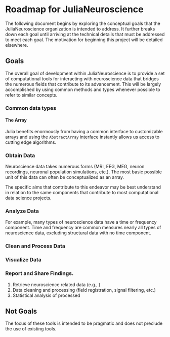 # Roadmap for JuliaNeuroscience

The following document begins by exploring the conceptual goals that the JuliaNeuroscience organization is intended to address. It further breaks down each goal until arriving at the technical details that must be addressed to meet each goal. The motivation for beginning this project will be detailed elsewhere.

## Goals

The overall goal of development within JuliaNeuroscience is to provide a set of computational tools for interacting with neuroscience data that bridges the numerous fields that contribute to its advancement. This will be largely accomplished by using common methods and types whenever possible to refer to similar concepts.

### Common data types

#### The Array
Julia benefits enormously from having a common interface to customizable arrays and using the `AbstractArray` interface instantly allows us access to cutting edge algorithms.


### Obtain Data

Neuroscience data takes numerous forms (MRI, EEG, MEG, neuron recordings, neuronal population simulations, etc.). The most basic possible unit of this data can often be conceptualized as an array.

The specific aims that contribute to this endeavor may be best understand in relation to the same components that contribute to most computational data science projects.

### Analyze Data

For example, many types of neuroscience data have a time or frequency component.
Time and frequency are common measures nearly all types of neuroscience data, excluding structural data with no time component. 

### Clean and Process Data


### Visualize Data

### Report and Share Findings.


1. Retrieve neuroscience related data (e.g., )
2. Data cleaning and processing (field registration, signal filtering, etc.)
3. Statistical analysis of processed

## Not Goals
The focus of these tools is intended to be pragmatic and does not preclude the use of existing tools.
